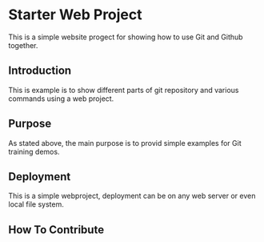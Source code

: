 # Starter Web Project

This is a simple website progect for showing how to use Git and Github together.

## Introduction

This is example is to show different parts of git repository and various commands using a web project.
## Purpose

As stated above, the main purpose is to provid simple examples for Git training demos.

## Deployment

This is a simple webproject, deployment can be on any web server or even local file system.

## How To Contribute